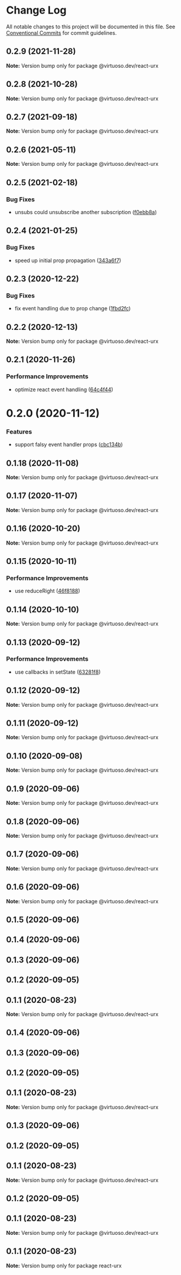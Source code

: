 # Change Log

All notable changes to this project will be documented in this file.
See [Conventional Commits](https://conventionalcommits.org) for commit guidelines.

## 0.2.9 (2021-11-28)

**Note:** Version bump only for package @virtuoso.dev/react-urx





## 0.2.8 (2021-10-28)

**Note:** Version bump only for package @virtuoso.dev/react-urx





## 0.2.7 (2021-09-18)

**Note:** Version bump only for package @virtuoso.dev/react-urx





## 0.2.6 (2021-05-11)

**Note:** Version bump only for package @virtuoso.dev/react-urx





## 0.2.5 (2021-02-18)


### Bug Fixes

* unsubs could unsubscribe another subscription ([f0ebb8a](https://github.com/virtuoso-dev/urx/commit/f0ebb8a50dbf1a1aed12a02d590d7313e178442d))





## 0.2.4 (2021-01-25)


### Bug Fixes

* speed up initial prop propagation ([343a6f7](https://github.com/virtuoso-dev/urx/commit/343a6f7db3cdcffa31daa8439757852d8f34a9d6))





## 0.2.3 (2020-12-22)


### Bug Fixes

* fix event handling due to prop change ([1fbd2fc](https://github.com/virtuoso-dev/urx/commit/1fbd2fc643c63c183a4f847b6d8841bb4fc62887))





## 0.2.2 (2020-12-13)

**Note:** Version bump only for package @virtuoso.dev/react-urx





## 0.2.1 (2020-11-26)


### Performance Improvements

* optimize react event handling ([64c4f44](https://github.com/virtuoso-dev/urx/commit/64c4f44c1689b6cf3f82ab82371c530d24bbcde6))





# 0.2.0 (2020-11-12)


### Features

* support falsy event handler props ([cbc134b](https://github.com/virtuoso-dev/urx/commit/cbc134b5e6f25cc2e37da536c2abc94e6f58ef3d))





## 0.1.18 (2020-11-08)

**Note:** Version bump only for package @virtuoso.dev/react-urx





## 0.1.17 (2020-11-07)

**Note:** Version bump only for package @virtuoso.dev/react-urx





## 0.1.16 (2020-10-20)

**Note:** Version bump only for package @virtuoso.dev/react-urx





## 0.1.15 (2020-10-11)


### Performance Improvements

* use reduceRight ([46f8188](https://github.com/virtuoso-dev/urx/commit/46f818805da55b5fdf49fed2774a5eea9deb27cf))





## 0.1.14 (2020-10-10)

**Note:** Version bump only for package @virtuoso.dev/react-urx





## 0.1.13 (2020-09-12)


### Performance Improvements

* use callbacks in setState ([63281f8](https://github.com/virtuoso-dev/urx/commit/63281f80614e070bcbfdbbb414d1566ffb83569b))





## 0.1.12 (2020-09-12)

**Note:** Version bump only for package @virtuoso.dev/react-urx





## 0.1.11 (2020-09-12)

**Note:** Version bump only for package @virtuoso.dev/react-urx





## 0.1.10 (2020-09-08)

**Note:** Version bump only for package @virtuoso.dev/react-urx





## 0.1.9 (2020-09-06)

**Note:** Version bump only for package @virtuoso.dev/react-urx





## 0.1.8 (2020-09-06)

**Note:** Version bump only for package @virtuoso.dev/react-urx





## 0.1.7 (2020-09-06)

**Note:** Version bump only for package @virtuoso.dev/react-urx





## 0.1.6 (2020-09-06)

**Note:** Version bump only for package @virtuoso.dev/react-urx





## 0.1.5 (2020-09-06)



## 0.1.4 (2020-09-06)



## 0.1.3 (2020-09-06)



## 0.1.2 (2020-09-05)



## 0.1.1 (2020-08-23)

**Note:** Version bump only for package @virtuoso.dev/react-urx





## 0.1.4 (2020-09-06)



## 0.1.3 (2020-09-06)



## 0.1.2 (2020-09-05)



## 0.1.1 (2020-08-23)

**Note:** Version bump only for package @virtuoso.dev/react-urx





## 0.1.3 (2020-09-06)



## 0.1.2 (2020-09-05)



## 0.1.1 (2020-08-23)

**Note:** Version bump only for package @virtuoso.dev/react-urx





## 0.1.2 (2020-09-05)



## 0.1.1 (2020-08-23)

**Note:** Version bump only for package @virtuoso.dev/react-urx





## 0.1.1 (2020-08-23)

**Note:** Version bump only for package react-urx
